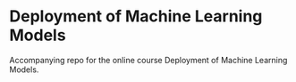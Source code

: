 # Deployment of Machine Learning Models
Accompanying repo for the online course Deployment of Machine Learning Models.


